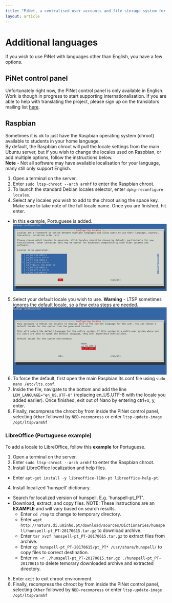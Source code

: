 ```yaml
---
title: "PiNet, a centralised user accounts and file storage system for a Raspberry Pi classroom."
layout: article
---
```

# Additional languages   
If you wish to use PiNet with languages other than English, you have a few options.    

## PiNet control panel   
Unfortunately right now, the PiNet control panel is only available in English.   
Work is though in progress to start supporting internationalisation. If you are able to help with translating the project, please sign up on the translators mailing list [here](http://eepurl.com/bDCdZb).   

## Raspbian   
Sometimes it is ok to just have the Raspbian operating system (chroot) available to students in your home language.   
By default, the Raspbian chroot will pull the locale settings from the main Ubuntu server, but if you wish to change the locales used on Raspbian, or add multiple options, follow the instructions below.   
**Note** - Not all software may have available localisation for your language, many still only support English.   
1. Open a terminal on the server.   
2. Enter ```sudo ltsp-chroot --arch armhf``` to enter the Raspbian chroot.   
3. To launch the standard Debian locales selector, enter ```dpkg-reconfigure locales```.   
4. Select any locales you wish to add to the chroot using the space key. Make sure to take note of the full locale name. Once you are finished, hit enter.   
  - In this example, Portuguese is added.  
  ![](/assets/images/dpkg-reconfigure/locales/locales_02.jpg)  
5. Select your default locale you wish to use. **Warning** - LTSP sometimes ignores the default locale, so a few extra steps are needed.     
  ![](/assets/images/dpkg-reconfigure/locales/locales_03.jpg)  
6. To force the default, first open the main Raspbian lts.conf file using ```sudo nano /etc/lts.conf```.   
7. Inside the file, navigate to the bottom and add the line ```LDM_LANGUAGE="en_US.UTF-8"``` (replacing en_US.UTF-8 with the locale you added earlier). Once finished, exit out of Nano by entering ctrl+x, y, enter.      
8. Finally, recompress the chroot by from inside the PiNet control panel, selecting ```Other``` followed by ```NBD-recompress``` or enter ```ltsp-update-image /opt/ltsp/armhf```  

### LibreOffice (Portuguese example)
To add a locale to LibreOffice, follow this __example__ for Portuguese.
1. Open a terminal on the server.   
2. Enter ```sudo ltsp-chroot --arch armhf``` to enter the Raspbian chroot.   
3. Install LibreOffice localization and help files.   
  - Enter ```apt-get install -y libreoffice-l10n-pt libreoffice-help-pt```.   
4. Install localized 'hunspell' dictionary.  
  - Search for localized version of hunspell.  E.g. 'hunspell-pt_PT'.  
  - Download, extract, and copy files.  NOTE: These instructions are an **EXAMPLE** and will vary based on search results.  
    - Enter ```cd /tmp``` to change to temporary directory.
    - Enter ```wget http://natura.di.uminho.pt/download/sources/Dictionaries/hunspell/hunspell-pt_PT-20170615.tar.gz``` to download archive.  
    - Enter ```tar xvzf hunspell-pt_PT-20170615.tar.gz``` to extract files from archive.  
    - Enter ```cp hunspell-pt_PT-20170615/pt_PT* /usr/share/hunspell/``` to copy files to correct destination.  
    - Enter ```rm -r ./hunspell-pt_PT-20170615.tar.gz ./hunspell-pt_PT-20170615``` to delete temorary downloaded archive and extracted directory.  
5. Enter ```exit``` to exit chroot environment.  
6. Finally, recompress the chroot by from inside the PiNet control panel, selecting ```Other``` followed by ```NBD-recompress``` or enter ```ltsp-update-image /opt/ltsp/armhf```  
